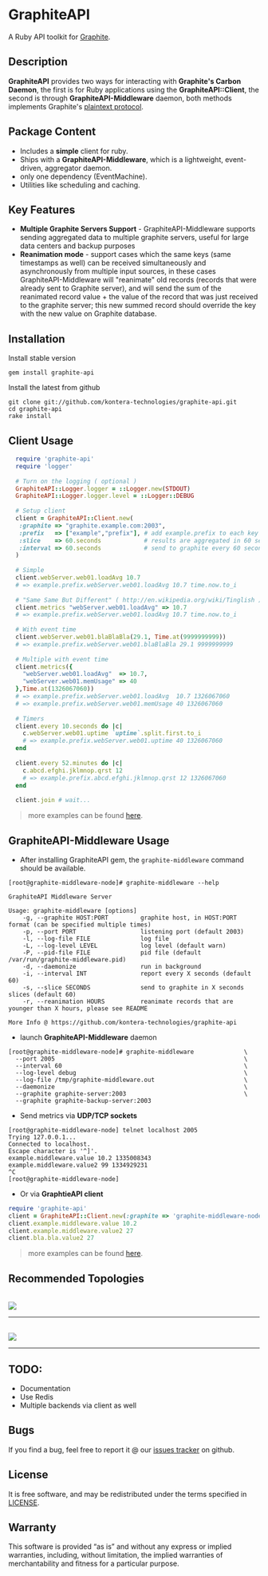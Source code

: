 # GraphiteAPI
A Ruby API toolkit for [Graphite](http://graphite.wikidot.com/).

## Description
**GraphiteAPI** provides two ways for interacting with **Graphite's Carbon Daemon**, the first is for Ruby applications using the **GraphiteAPI::Client**, the second is through **GraphiteAPI-Middleware** daemon, both methods implements Graphite's [plaintext protocol](http://graphite.readthedocs.org/en/1.0/feeding-carbon.html).

## Package Content
* Includes a **simple** client for ruby.
* Ships with a **GraphiteAPI-Middleware**, which is a lightweight, event-driven, aggregator daemon.
* only one dependency (EventMachine).
* Utilities like scheduling and caching.

## Key Features
* **Multiple Graphite Servers Support** - GraphiteAPI-Middleware supports sending aggregated data to multiple graphite servers, useful for large data centers and backup purposes
* **Reanimation mode** - support cases which the same keys (same timestamps as well) can be received simultaneously and asynchronously from multiple input sources, in these cases GraphiteAPI-Middleware will "reanimate" old records (records that were already sent to Graphite server), and will send the sum of the reanimated record value + the value of the record that was just received to the graphite server; this new summed record should override the key with the new value on Graphite database.

## Installation
Install stable version

```
gem install graphite-api
```

Install the latest from github

```
git clone git://github.com/kontera-technologies/graphite-api.git
cd graphite-api
rake install
```

## Client Usage
```ruby
  require 'graphite-api'
  require 'logger'
  
  # Turn on the logging ( optional )
  GraphiteAPI::Logger.logger = ::Logger.new(STDOUT)
  GraphiteAPI::Logger.logger.level = ::Logger::DEBUG
  
  # Setup client
  client = GraphiteAPI::Client.new(  
   :graphite => "graphite.example.com:2003",
   :prefix   => ["example","prefix"], # add example.prefix to each key
   :slice    => 60.seconds            # results are aggregated in 60 seconds slices
   :interval => 60.seconds            # send to graphite every 60 seconds
  )
  
  # Simple
  client.webServer.web01.loadAvg 10.7 
  # => example.prefix.webServer.web01.loadAvg 10.7 time.now.to_i
  
  # "Same Same But Different" ( http://en.wikipedia.org/wiki/Tinglish )
  client.metrics "webServer.web01.loadAvg" => 10.7
  # => example.prefix.webServer.web01.loadAvg 10.7 time.now.to_i
  
  # With event time
  client.webServer.web01.blaBlaBla(29.1, Time.at(9999999999))
  # => example.prefix.webServer.web01.blaBlaBla 29.1 9999999999
  
  # Multiple with event time
  client.metrics({
    "webServer.web01.loadAvg"  => 10.7,
    "webServer.web01.memUsage" => 40
  },Time.at(1326067060))
  # => example.prefix.webServer.web01.loadAvg  10.7 1326067060
  # => example.prefix.webServer.web01.memUsage 40 1326067060
  
  # Timers
  client.every 10.seconds do |c|
    c.webServer.web01.uptime `uptime`.split.first.to_i
    # => example.prefix.webServer.web01.uptime 40 1326067060
  end
  
  client.every 52.minutes do |c|
    c.abcd.efghi.jklmnop.qrst 12 
    # => example.prefix.abcd.efghi.jklmnop.qrst 12 1326067060
  end
  
  client.join # wait...
```	
> more examples can be found [here](https://github.com/kontera-technologies/graphite-api/tree/master/examples).

## GraphiteAPI-Middleware Usage
* After installing GraphiteAPI gem, the `graphite-middleware` command should be available.

```
[root@graphite-middleware-node]# graphite-middleware --help

GraphiteAPI Middleware Server

Usage: graphite-middleware [options]
    -g, --graphite HOST:PORT         graphite host, in HOST:PORT format (can be specified multiple times)
    -p, --port PORT                  listening port (default 2003)
    -l, --log-file FILE              log file
    -L, --log-level LEVEL            log level (default warn)
    -P, --pid-file FILE              pid file (default /var/run/graphite-middleware.pid)
    -d, --daemonize                  run in background
    -i, --interval INT               report every X seconds (default 60)
    -s, --slice SECONDS              send to graphite in X seconds slices (default 60)
    -r, --reanimation HOURS          reanimate records that are younger than X hours, please see README

More Info @ https://github.com/kontera-technologies/graphite-api
```

* launch **GraphiteAPI-Middleware** daemon

```
[root@graphite-middleware-node]# graphite-middleware              \
  --port 2005                                                     \
  --interval 60                                                   \
  --log-level debug                                               \
  --log-file /tmp/graphite-middleware.out                         \
  --daemonize                                                     \
  --graphite graphite-server:2003                                 \
  --graphite graphite-backup-server:2003   
```

* Send metrics via **UDP/TCP sockets**

```
[root@graphite-middleware-node] telnet localhost 2005
Trying 127.0.0.1...
Connected to localhost.
Escape character is '^]'.
example.middleware.value 10.2 1335008343
example.middleware.value2 99 1334929231
^C
[root@graphite-middleware-node]
```

* Or via **GraphtieAPI client**

```ruby
require 'graphite-api'
client = GraphiteAPI::Client.new(:graphite => 'graphite-middleware-node:2005')
client.example.middleware.value 10.2 
client.example.middleware.value2 27
client.bla.bla.value2 27
```

> more examples can be found [here](https://github.com/kontera-technologies/graphite-api/tree/master/examples).


## Recommended Topologies
<br/>

<img src="https://raw.github.com/kontera-technologies/graphite-api/master/examples/graphite-middleware-star.jpg" align="center">

<hr/>
<br/>

<img src="https://raw.github.com/kontera-technologies/graphite-api/master/examples/graphite-middleware-mesh.jpg" align="center">

<hr/>

## TODO:
* Documentation
* Use Redis
* Multiple backends via client as well

## Bugs

If you find a bug, feel free to report it @ our [issues tracker](https://github.com/kontera-technologies/graphite-api/issues) on github.

## License

It is free software, and may be redistributed under the terms specified in [LICENSE](https://github.com/kontera-technologies/graphite-api/blob/master/LICENSE).

## Warranty
This software is provided “as is” and without any express or implied warranties, including, without limitation, the implied warranties of merchantability and fitness for a particular purpose.
